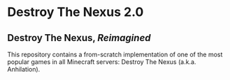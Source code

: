 # Destroy The Nexus 2.0
## Destroy The Nexus, _Reimagined_

This repository contains a from-scratch implementation of one of the most popular games in all Minecraft servers: Destroy The Nexus (a.k.a. Anhilation).
